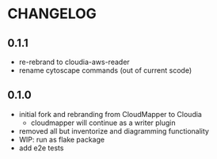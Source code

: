 # CHANGELOG

## 0.1.1

- re-rebrand to cloudia-aws-reader
- rename cytoscape commands (out of current scode)

## 0.1.0

- initial fork and rebranding from CloudMapper to Cloudia
    - cloudmapper will continue as a writer plugin
- removed all but inventorize and  diagramming functionality
- WIP: run as flake package
- add e2e tests
